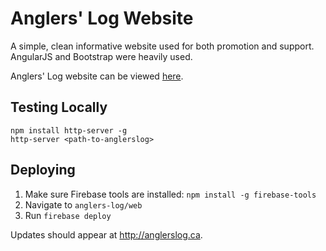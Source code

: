 # Anglers' Log Website

A simple, clean informative website used for both promotion and support. AngularJS and Bootstrap were heavily used.

Anglers' Log website can be viewed [here](http://anglerslog.ca).

## Testing Locally
```
npm install http-server -g
http-server <path-to-anglerslog>
```

## Deploying

1. Make sure Firebase tools are installed: `npm install -g firebase-tools`
2. Navigate to `anglers-log/web`
3. Run `firebase deploy`

Updates should appear at http://anglerslog.ca.


